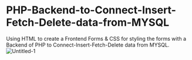 # PHP-Backend-to-Connect-Insert-Fetch-Delete-data-from-MYSQL
Using HTML to create a Frontend Forms &amp; CSS for styling the forms with a Backend of PHP to  Connect-Insert-Fetch-Delete data from MYSQL.
![Untitled-1](https://user-images.githubusercontent.com/57005487/177951119-6bdfde30-4d03-4367-8bc4-f9fbf2f300c7.jpg)
